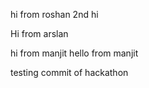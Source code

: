 hi from roshan
2nd hi


Hi from arslan

hi from manjit 
hello from manjit


testing commit of hackathon